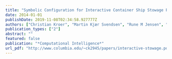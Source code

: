 ```yaml
---
title: "Symbolic Configuration for Interactive Container Ship Stowage Planning"
date: 2014-01-01
publishDate: 2019-11-08T02:34:58.927777Z
authors: ["Christian Kroer", "Martin Kjær Svendsen", "Rune M Jensen", "Joseph Kiniry", "Eilif Leknes"]
publication_types: ["2"]
abstract: ""
featured: false
publication: "*Computational Intelligence*"
url_pdf: "http://www.columbia.edu/~ck2945/papers/interactive-stowage.pdf"
---
```


